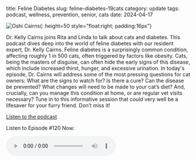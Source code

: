 title: Feline Diabetes
slug: feline-diabetes-19cats
category: update
tags: podcast, wellness, prevention, senior, cats
date: 2024-04-17

![Oshi Cairns]({static}/images/oshi.jpg){: height=50 style="float:right; padding:16px"}

Dr. Kelly Cairns joins Rita and Linda to talk about cats and diabetes.  This podcast dives deep into the world of feline diabetes with our resident expert, Dr. Kelly Cairns. Feline diabetes is a surprisingly common condition, affecting roughly 1 in 500 cats, often triggered by factors like obesity. Cats, being the masters of disguise, can often hide the early signs of this disease, which include increased thirst, hunger, and excessive urination. In today's episode, Dr. Cairns will address some of the most pressing questions for cat owners: What are the signs to watch for? Is there a cure? Can the disease be prevented? What changes will need to be made to your cat’s diet? And, crucially, can you manage this condition at home, or are regular vet visits necessary? Tune in to this informative session that could very well be a lifesaver for your furry friend. Don’t miss it!

[Listen to the podcast](https://www.petliferadio.com/19catsandcountingep120.html)

<p align=left class="style6 style4 style3"><span class="style7">Listen to Episode #120 Now</span>:</p>
<p align=left><audio controls><source src="https://www.podtunecast.com/19Cats_120_KellyCairns.mp3" type="audio/mp3"></audio></p>
